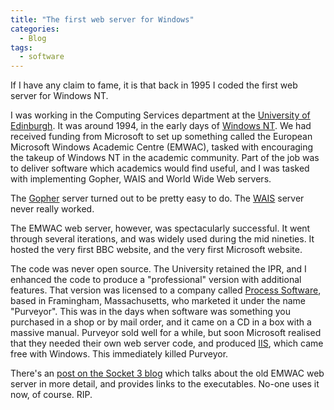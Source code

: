 ```yaml
---
title: "The first web server for Windows"
categories:
  - Blog
tags:
  - software
---
```


If I have any claim to fame, it is that back in 1995 I coded the first web server for Windows NT.

I was working in the Computing Services department at the [University of Edinburgh](https://www.ed.ac.uk/). It was around 1994, in the early days of [Windows NT](https://en.wikipedia.org/wiki/Windows_NT). We had received funding from Microsoft to set up something called the European Microsoft Windows Academic Centre (EMWAC), tasked with encouraging the takeup of Windows NT in the academic community. Part of the job was to deliver software which academics would find useful, and I was tasked with implementing Gopher, WAIS and World Wide Web servers.

The [Gopher](https://en.wikipedia.org/wiki/Gopher_(protocol)) server turned out to be pretty easy to do. The [WAIS](https://en.wikipedia.org/wiki/Wide_area_information_server) server never really worked.

The EMWAC web server, however, was spectacularly successful. It went through several iterations, and was widely used during the mid nineties. It hosted the very first BBC website, and the very first Microsoft website.

The code was never open source. The University retained the IPR, and I enhanced the code to produce a "professional" version with additional features. That version was licensed to a company called [Process Software](https://www.process.com/), based in Framingham, Massachusetts, who marketed it under the name "Purveyor". This was in the days when software was something you purchased in a shop or by mail order, and it came on a CD in a box with a massive manual. Purveyor sold well for a while, but soon Microsoft realised that they needed their own web server code, and produced [IIS](https://en.wikipedia.org/wiki/Internet_Information_Services), which came free with Windows. This immediately killed Purveyor.

There's an [post on the Socket 3 blog](https://socket3.wordpress.com/2018/07/05/serving-the-web-with-emwac/) which talks about the old EMWAC web server in more detail, and provides links to the executables. No-one uses it now, of course. RIP.

